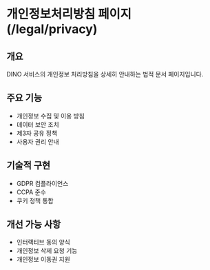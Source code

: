 # 개인정보처리방침 페이지 (/legal/privacy)

## 개요

DINO 서비스의 개인정보 처리방침을 상세히 안내하는 법적 문서 페이지입니다.

## 주요 기능

- 개인정보 수집 및 이용 방침
- 데이터 보안 조치
- 제3자 공유 정책
- 사용자 권리 안내

## 기술적 구현

- GDPR 컴플라이언스
- CCPA 준수
- 쿠키 정책 통합

## 개선 가능 사항

- 인터랙티브 동의 양식
- 개인정보 삭제 요청 기능
- 개인정보 이동권 지원
